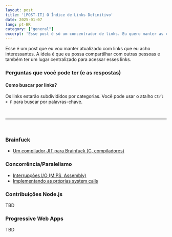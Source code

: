 ```yaml
---
layout: post
title: '[POST-IT] O Índice de Links Definitivo'
date: 2025-01-07
lang: pt-BR
category: ["general"]
excerpt: 'Esse post é só um concentrador de links. Eu quero manter as coisas mais centralizadas e achei que poderia ser útil pra mais alguém.'
---
```


Esse é um post que eu vou manter atualizado com links que eu acho interessantes. A ideia é que eu possa compartilhar com outras pessoas e também ter um lugar centralizado para acessar esses links.

### Perguntas que você pode ter (e as respostas)

#### Como buscar por links?

Os links estarão subdivididos por categorias. Você pode usar o atalho `Ctrl + F` para buscar por palavras-chave.

<br />

---

<br />

### Brainfuck

- [Um compilador JIT para Brainfuck (C, compiladores)](https://www.youtube.com/watch?v=mbFY3Rwv7XM)

### Concorrência/Paralelismo

- [Interrupções I/O (MIPS, Assembly)](https://www2.it.uu.se/edu/course/homepage/os/vt20/module-1/multiprogramming/)
- [Implementando as próprias system calls](https://www2.it.uu.se/education/course/homepage/os/vt18/module-1/higher-grade/)


### Contribuições Node.js

TBD

### Progressive Web Apps

TBD

